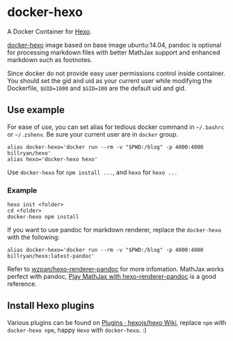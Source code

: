 # docker-hexo

A Docker Container for [Hexo](http://hexo.io/).

[docker-hexo](https://github.com/billryan/docker-hexo) image based on base image ubuntu:14.04, pandoc is optional for processing markdown files with better MathJax support and enhanced markdown such as footnotes.

Since docker do not provide easy user permissions control inside container. You should set the gid and uid as your current user while modifying the Dockerfile, `$UID=1000` and `$GID=100` are the default uid and gid.

## Use example  

For ease of use, you can set alias for tedious docker command in `~/.bashrc` or `~/.zshenv`. Be sure your current user are in `docker` group.

```
alias docker-hexo='docker run --rm -v "$PWD:/blog" -p 4000:4000 billryan/hexo'
alias hexo='docker-hexo hexo'
```

Use `docker-hexo` for `npm install ...`, and `hexo` for `hexo ...`

### Example  

```
hexo init <folder>
cd <folder>
docker-hexo npm install
```

If you want to use pandoc for markdown renderer, replace the `docker-hexo` with the following: 

```
alias docker-hexo='docker run --rm -v "$PWD:/blog" -p 4000:4000 billryan/hexo:latest-pandoc'
```

Refer to [wzpan/hexo-renderer-pandoc](https://github.com/wzpan/hexo-renderer-pandoc) for more infomation. MathJax works perfect with pandoc, [Play MathJax with hexo-renderer-pandoc](http://blog.billryan.me/posts/2014/05/play-mathjax-with-pandoc.html) is a good reference.

## Install Hexo plugins  

Various plugins can be found on [Plugins · hexojs/hexo Wiki](https://github.com/hexojs/hexo/wiki/plugins), replace `npm` with `docker-hexo npm`, happy `Hexo` with `docker-hexo`. :)
